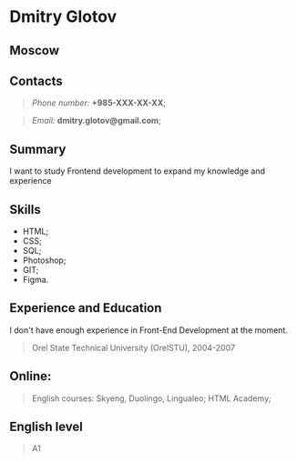 # Dmitry Glotov

## Moscow

## Contacts
> *Phone number:* __+985-XXX-XX-XX__;

> *Email:* __dmitry.glotov@gmail.com__;

## Summary
I want to study Frontend development to expand my knowledge and experience

## Skills

* HTML;
* CSS;
* SQL;
* Photoshop;
* GIT;
* Figma.

## Experience and Education
I don't have enough experience in Front-End Development at the moment.

> Orel State Technical University (OrelSTU), 2004-2007


## Online:
> English courses: Skyeng, Duolingo, Lingualeo; 
> HTML Academy;

## English level
> A1